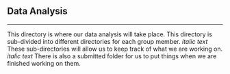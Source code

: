 ## Data Analysis
---
This directory is where our data analysis will take place. This directory is sub-divided into different directories for each group member. *italic text* These sub-directories will allow us to keep track of what we are working on. *italic text* There is also a submitted folder for us to put things when we are finished working on them. 